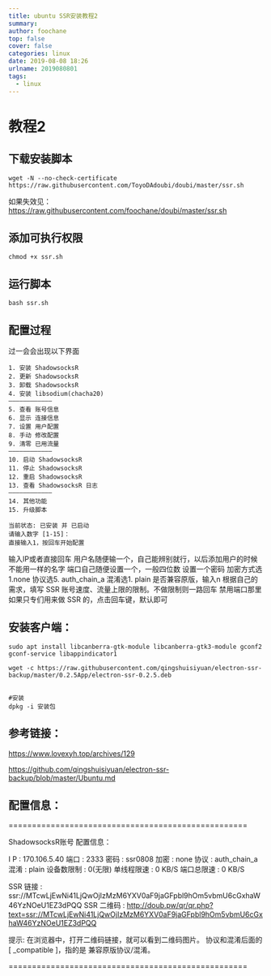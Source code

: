 ```yaml
---
title: ubuntu SSR安装教程2
summary: 
author: foochane
top: false
cover: false
categories: linux
date: 2019-08-08 18:26
urlname: 2019080801
tags:
  - linux
---
```


# 教程2 
## 下载安装脚本
```
wget -N --no-check-certificate https://raw.githubusercontent.com/ToyoDAdoubi/doubi/master/ssr.sh 
```

如果失效见：https://raw.githubusercontent.com/foochane/doubi/master/ssr.sh

## 添加可执行权限
```
chmod +x ssr.sh
```

## 运行脚本
```
bash ssr.sh
```

## 配置过程

过一会会出现以下界面
```
1. 安装 ShadowsocksR
2. 更新 ShadowsocksR
3. 卸载 ShadowsocksR
4. 安装 libsodium(chacha20)
————————————
5. 查看 账号信息
6. 显示 连接信息
7. 设置 用户配置
8. 手动 修改配置
9. 清零 已用流量
————————————
10. 启动 ShadowsocksR
11. 停止 ShadowsocksR
12. 重启 ShadowsocksR
13. 查看 ShadowsocksR 日志
————————————
14. 其他功能
15. 升级脚本

当前状态: 已安装 并 已启动
请输入数字 [1-15]：
直接输入1，按回车开始配置
```

输入IP或者直接回车
用户名随便输一个，自己能辨别就行，以后添加用户的时候不能用一样的名字
端口自己随便设置一个，一般四位数
设置一个密码
加密方式选1.none
协议选5. auth_chain_a
混淆选1. plain
是否兼容原版，输入n
根据自己的需求，填写 SSR 账号速度、流量上限的限制。不做限制则一路回车
禁用端口那里如果只专们用来做 SSR 的，点击回车键，默认即可






## 安装客户端：
```
sudo apt install libcanberra-gtk-module libcanberra-gtk3-module gconf2 gconf-service libappindicator1

wget -c https://raw.githubusercontent.com/qingshuisiyuan/electron-ssr-backup/master/0.2.5App/electron-ssr-0.2.5.deb


#安装
dpkg -i 安装包
```

## 参考链接：

https://www.lovexyh.top/archives/129

https://github.com/qingshuisiyuan/electron-ssr-backup/blob/master/Ubuntu.md


## 配置信息：
===================================================

 ShadowsocksR账号 配置信息：

 I  P	    : 170.106.5.40
 端口	    : 2333
 密码	    : ssr0808
 加密	    : none
 协议	    : auth_chain_a
 混淆	    : plain
 设备数限制 : 0(无限)
 单线程限速 : 0 KB/S
 端口总限速 : 0 KB/S

 SSR   链接 : ssr://MTcwLjEwNi41LjQwOjIzMzM6YXV0aF9jaGFpbl9hOm5vbmU6cGxhaW46YzNOeU1EZ3dPQQ 
 SSR 二维码 : http://doub.pw/qr/qr.php?text=ssr://MTcwLjEwNi41LjQwOjIzMzM6YXV0aF9jaGFpbl9hOm5vbmU6cGxhaW46YzNOeU1EZ3dPQQ 
 
  提示: 
 在浏览器中，打开二维码链接，就可以看到二维码图片。
 协议和混淆后面的[ _compatible ]，指的是 兼容原版协议/混淆。

===================================================